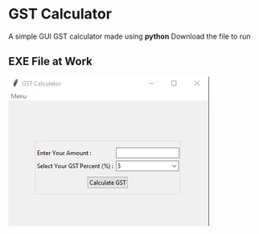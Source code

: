 # **GST Calculator**

A simple GUI GST calculator made using **python**
Download the file to run

## **EXE File at Work**

[![Output](GSTCalculator.png)](https://github.com/hemangsharma/GSTCalculator/blob/main/GSTCalculator.png)

